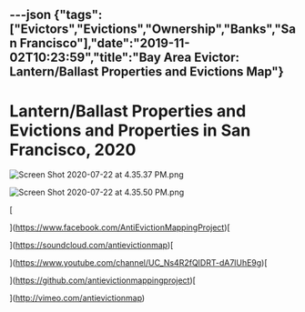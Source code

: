---json
{"tags":["Evictors","Evictions","Ownership","Banks","San Francisco"],"date":"2019-11-02T10:23:59","title":"Bay Area Evictor: Lantern/Ballast Properties and Evictions Map"}
---

Lantern/Ballast Properties and Evictions and Properties in San Francisco, 2020
==============================================================================

  
  
  

![Screen Shot 2020-07-22 at 4.35.37 PM.png](https://images.squarespace-cdn.com/content/v1/52b7d7a6e4b0b3e376ac8ea2/1595458711590-Y2L86NFFOPW9DGRS8E1F/ke17ZwdGBToddI8pDm48kGP9-mh3pBrbIXdrkZrjJElZw-zPPgdn4jUwVcJE1ZvWQUxwkmyExglNqGp0IvTJZamWLI2zvYWH8K3-s_4yszcp2ryTI0HqTOaaUohrI8PITI_jmqZ91FHL41nMzoEy7DqC_yK415OroAeSUxcvKcM/Screen+Shot+2020-07-22+at+4.35.37+PM.png)

![Screen Shot 2020-07-22 at 4.35.50 PM.png](https://images.squarespace-cdn.com/content/v1/52b7d7a6e4b0b3e376ac8ea2/1595458684857-T6HP4PRDE4VGHX8KUH9O/ke17ZwdGBToddI8pDm48kNveOkM3DZYlgngE8zJa8G8UqsxRUqqbr1mOJYKfIPR7LoDQ9mXPOjoJoqy81S2I8N_N4V1vUb5AoIIIbLZhVYxCRW4BPu10St3TBAUQYVKcp3QirsJyjIOA22NMN0Hx04SsulXaK1TL4VxA8222v7bSDSb_f2tQyyHhYhsQFDva/Screen+Shot+2020-07-22+at+4.35.50+PM.png)

[

](https://www.facebook.com/AntiEvictionMappingProject)[

](https://soundcloud.com/antievictionmap)[

](https://www.youtube.com/channel/UC_Ns4R2fQIDRT-dA7lUhE9g)[

](https://github.com/antievictionmappingproject)[

](http://vimeo.com/antievictionmap)